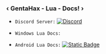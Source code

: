 ### ‹ GentaHax - Lua - Docs! ›

* `Discord Server:` [![Discord](https://img.shields.io/discord/870604052281573406)](https://discord.gg/JTM9b6XR3A)

* `Windows Lua Docs:` 

* `Android Lua Docs:` [
![Static Badge](https://img.shields.io/badge/AndroidDocs-click-blue)
](https://github.com/MonarchSatan/Lua-Docs/blob/main/android.md)